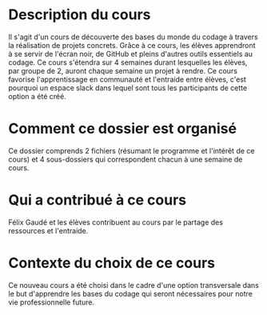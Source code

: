 
# **Description du cours**

Il s'agit d'un cours de découverte des bases du monde du codage à travers la réalisation de projets concrets. Grâce à ce cours, les élèves apprendront à se servir de l'écran noir, de GitHub et pleins d'autres outils essentiels au codage. Ce cours s'étendra sur 4 semaines durant lesquelles les élèves, par groupe de 2, auront chaque semaine un projet à rendre. Ce cours favorise l'apprentissage en communauté et l'entraide entre élèves, c'est pourquoi un espace slack dans lequel sont tous les participants de cette option a été créé.

# **Comment ce dossier est organisé**

Ce dossier comprends 2 fichiers (résumant le programme et l'intérêt de ce cours) et 4 sous-dossiers qui correspondent chacun à une semaine de cours.

# **Qui a contribué à ce cours** 
Félix Gaudé et les élèves contribuent au cours par le partage des ressources et l'entraide.

# **Contexte du choix de ce cours**
Ce nouveau cours a été choisi dans le cadre d'une option transversale dans le but d'apprendre les bases du codage qui seront nécessaires pour notre vie professionnelle future. 